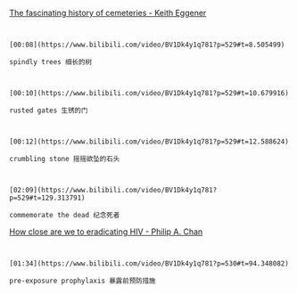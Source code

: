 [The fascinating history of cemeteries - Keith Eggener](https://www.bilibili.com/video/BV1Dk4y1q781?p=529)


```ad-note


[00:08](https://www.bilibili.com/video/BV1Dk4y1q781?p=529#t=8.505499)

spindly trees 细长的树

```

```ad-note


[00:10](https://www.bilibili.com/video/BV1Dk4y1q781?p=529#t=10.679916)

rusted gates 生锈的门

```

```ad-note


[00:12](https://www.bilibili.com/video/BV1Dk4y1q781?p=529#t=12.588624)

crumbling stone 摇摇欲坠的石头

```

```ad-note


[02:09](https://www.bilibili.com/video/BV1Dk4y1q781?p=529#t=129.313791)

commemorate the dead 纪念死者

```

[How close are we to eradicating HIV - Philip A. Chan](https://www.bilibili.com/video/BV1Dk4y1q781?p=530)

```ad-note


[01:34](https://www.bilibili.com/video/BV1Dk4y1q781?p=530#t=94.348082)

pre-exposure prophylaxis 暴露前预防措施

```